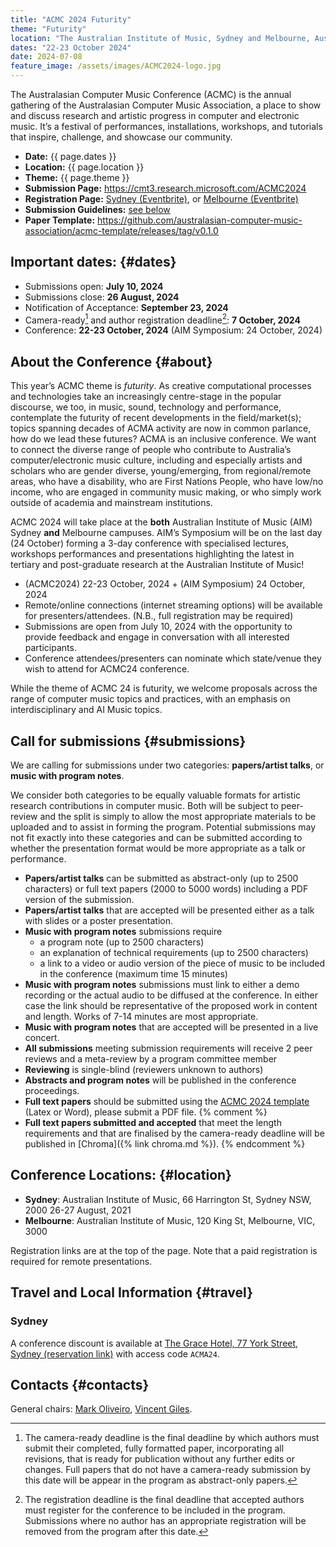 ```yaml
---
title: "ACMC 2024 Futurity"
theme: "Futurity"
location: "The Australian Institute of Music, Sydney and Melbourne, Australia"
dates: "22-23 October 2024"
date: 2024-07-08
feature_image: /assets/images/ACMC2024-logo.jpg
---
```


The Australasian Computer Music Conference (ACMC) is the annual gathering of the Australasian Computer Music Association, a place to show and discuss research and artistic progress in computer and electronic music. It’s a festival of performances, installations, workshops, and tutorials that inspire, challenge, and showcase our community.

- **Date:** {{ page.dates }}
- **Location:** {{ page.location }}
- **Theme:** {{ page.theme }}
- **Submission Page:** <https://cmt3.research.microsoft.com/ACMC2024>
- **Registration Page:** [Sydney (Eventbrite)](https://www.eventbrite.com.au/e/acmc-2024-sydney-futurity-aim-symposium-tickets-970238899667), or [Melbourne (Eventbrite)](https://www.eventbrite.com.au/e/acmc-2024-melbourne-futurity-aim-symposium-tickets-970248347927)
- **Submission Guidelines:** [see below](#submissions)
- **Paper Template:** <https://github.com/australasian-computer-music-association/acmc-template/releases/tag/v0.1.0>

## Important dates: {#dates}

- Submissions open: **July 10, 2024**
- Submissions close: **26 August, 2024**
- Notification of Acceptance: **September 23, 2024**
- Camera-ready[^1] and author registration deadline[^2]: **7 October, 2024**
- Conference: **22-23 October, 2024** (AIM Symposium: 24 October, 2024)

[^1]: The camera-ready deadline is the final deadline by which authors must submit their completed, fully formatted paper, incorporating all revisions, that is ready for publication without any further edits or changes. Full papers that do not have a camera-ready submission by this date will be appear in the program as abstract-only papers.

[^2]: The registration deadline is the final deadline that accepted authors must register for the conference to be included in the program. Submissions where no author has an appropriate registration will be removed from the program after this date.

## About the Conference {#about}

This year’s ACMC theme is _futurity_. As creative computational processes and technologies take an increasingly centre-stage in the popular discourse, we too, in music, sound, technology and performance, contemplate the futurity of recent developments in the field/market(s); topics spanning decades of ACMA activity are now in common parlance, how do we lead these futures?
ACMA is an inclusive conference. We want to connect the diverse range of people who contribute to Australia’s computer/electronic music culture, including and especially artists and scholars who are gender diverse, young/emerging, from regional/remote areas, who have a disability, who are First Nations People, who have low/no income, who are engaged in community music making, or who simply work outside of academia and mainstream institutions.

ACMC 2024 will take place at the **both** Australian Institute of Music (AIM) Sydney **and** Melbourne campuses. AIM’s Symposium will be on the last day (24 October) forming a 3-day conference with specialised lectures, workshops performances and presentations highlighting the latest in tertiary and post-graduate research at the Australian Institute of Music!

- (ACMC2024) 22-23 October, 2024 + (AIM Symposium) 24 October, 2024
- Remote/online connections (internet streaming options) will be available for presenters/attendees. (N.B., full registration may be required)
- Submissions are open from July 10, 2024 with the opportunity to provide feedback and engage in conversation with all interested participants. 
- Conference attendees/presenters can nominate which state/venue they wish to attend for ACMC24 conference.

While the theme of ACMC 24 is futurity, we welcome proposals across the range of computer music topics and practices, with an emphasis on interdisciplinary and AI Music topics.

## Call for submissions {#submissions}

We are calling for submissions under two categories: **papers/artist talks**, or **music with program notes**.

We consider both categories to be equally valuable formats for artistic research contributions in computer music. Both will be subject to peer-review and the split is simply to allow the most appropriate materials to be uploaded and to assist in forming the program. Potential submissions may not fit exactly into these categories and can be submitted according to whether the presentation format would be more appropriate as a talk or performance.

- **Papers/artist talks** can be submitted as abstract-only (up to 2500 characters) or full text papers (2000 to 5000 words) including a PDF version of the submission.
- **Papers/artist talks** that are accepted will be presented either as a talk with slides or a poster presentation.
- **Music with program notes** submissions require 
  - a program note (up to 2500 characters)
  - an explanation of technical requirements (up to 2500 characters)
  - a link to a video or audio version of the piece of music to be included in the conference (maximum time 15 minutes)
- **Music with program notes** submissions must link to either a demo recording or the actual audio to be diffused at the conference. In either case the link should be representative of the proposed work in content and length. Works of 7-14 minutes are most appropriate.
- **Music with program notes** that are accepted will be presented in a live concert.
- **All submissions** meeting submission requirements will receive 2 peer reviews and a meta-review by a program committee member
- **Reviewing** is single-blind (reviewers unknown to authors)
- **Abstracts and program notes** will be published in the conference proceedings.
- **Full text papers** should be submitted using the [ACMC 2024 template](https://github.com/australasian-computer-music-association/acmc-template/releases/tag/v0.1.0) (Latex or Word), please submit a PDF file.
{% comment %}
- **Full text papers submitted and accepted** that meet the length requirements and that are finalised by the camera-ready deadline will be published in [Chroma]({% link chroma.md %}).
{% endcomment %}

## Conference Locations: {#location}

- **Sydney**: Australian Institute of Music, 66 Harrington St, Sydney NSW, 2000 26-27 August, 2021
- **Melbourne**: Australian Institute of Music, 120 King St, Melbourne, VIC, 3000

Registration links are at the top of the page. Note that a paid registration is required for remote presentations.

## Travel and Local Information {#travel}

### Sydney

A conference discount is available at [The Grace Hotel, 77 York Street, Sydney (reservation link)](https://reservations.travelclick.com/95041?RatePlanId=9121589) with access code `ACMA24`.

## Contacts {#contacts}

General chairs: [Mark Oliveiro](https://aim.edu.au/lecturers/dr-mark-oliveiro/), [Vincent Giles](https://aim.edu.au/lecturers/vincent-giles/).
